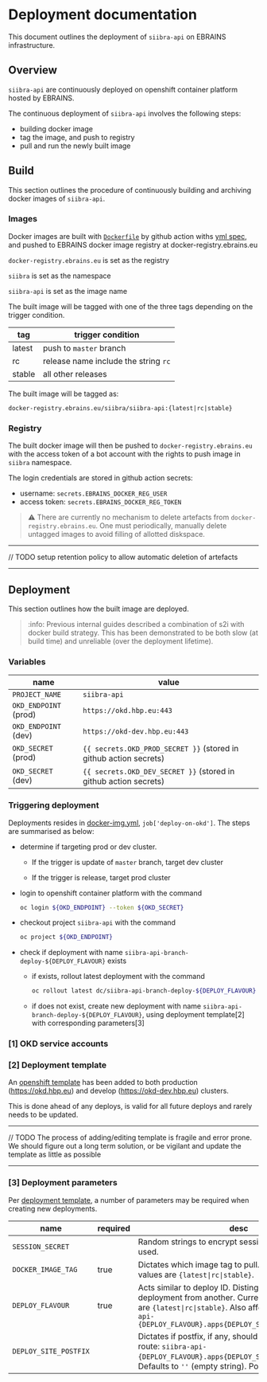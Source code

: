 # Deployment documentation

This document outlines the deployment of `siibra-api` on EBRAINS infrastructure.

## Overview

`siibra-api` are continuously deployed on openshift container platform hosted by EBRAINS.

The continuous deployment of `siibra-api` involves the following steps:

- building docker image
- tag the image, and push to registry
- pull and run the newly built image

## Build

This section outlines the procedure of continuously building and archiving docker images of `siibra-api`.

### Images

Docker images are built with [`Dockerfile`](../Dockerfile) by github action withs [yml spec](../.github/workflows/docker-img.yml), and pushed to EBRAINS docker image registry at docker-registry.ebrains.eu

`docker-registry.ebrains.eu` is set as the registry

`siibra` is set as the namespace

`siibra-api` is set as the image name

The built image will be tagged with one of the three tags depending on the trigger condition.

| tag | trigger condition |
| --- | --- |
| latest | push to `master` branch |
| rc | release name include the string `rc` |
| stable | all other releases |

The built image will be tagged as:

`docker-registry.ebrains.eu/siibra/siibra-api:{latest|rc|stable}`

### Registry

The built docker image will then be pushed to `docker-registry.ebrains.eu` with the access token of a bot account with the rights to push image in `siibra` namespace.

The login credentials are stored in github action secrets:

- username: `secrets.EBRAINS_DOCKER_REG_USER`
- access token: `secrets.EBRAINS_DOCKER_REG_TOKEN`

> :warning: There are currently no mechanism to delete artefacts from `docker-registry.ebrains.eu`. One must periodically, manually delete untagged images to avoid filling of allotted diskspace.

---

// TODO setup retention policy to allow automatic deletion of artefacts

---

## Deployment

This section outlines how the built image are deployed.

> :info: Previous internal guides described a combination of s2i with docker build strategy. This has been demonstrated to be both slow (at build time) and unreliable (over the deployment lifetime).

### Variables

| name | value | 
| --- | --- |
| `PROJECT_NAME` | `siibra-api` |
| `OKD_ENDPOINT` (prod) | `https://okd.hbp.eu:443` |
| `OKD_ENDPOINT` (dev) | `https://okd-dev.hbp.eu:443` |
| `OKD_SECRET` (prod) | `{{ secrets.OKD_PROD_SECRET }}` (stored in github action secrets) |
| `OKD_SECRET` (dev) | `{{ secrets.OKD_DEV_SECRET }}` (stored in github action secrets) |


### Triggering deployment

Deployments resides in [docker-img.yml](../.github/workflows/docker-img.yml), `job['deploy-on-okd']`. The steps are summarised as below:

- determine if targeting prod or dev cluster.

  - If the trigger is update of `master` branch, target dev cluster

  - If the trigger is release, target prod cluster

- login to openshift container platform with the command

  ```bash
  oc login ${OKD_ENDPOINT} --token ${OKD_SECRET}
  ```

- checkout project `siibra-api` with the command

  ```bash
  oc project ${OKD_ENDPOINT}
  ```

- check if deployment with name `siibra-api-branch-deploy-${DEPLOY_FLAVOUR}` exists
  - if exists, rollout latest deployment with the command 
  
    ```bash
    oc rollout latest dc/siibra-api-branch-deploy-${DEPLOY_FLAVOUR}
    ```

  - if does not exist, create new deployment with name `siibra-api-branch-deploy-${DEPLOY_FLAVOUR}`, using deployment template[2] with corresponding parameters[3]

### [1] OKD service accounts



### [2] Deployment template

An [openshift template](./branch-deploy-template.yml) has been added to both production (https://okd.hbp.eu) and develop (https://okd-dev.hbp.eu) clusters.

This is done ahead of any deploys, is valid for all future deploys and rarely needs to be updated.

---

// TODO The process of adding/editing template is fragile and error prone. We should figure out a long term solution, or be vigilant and update the template as little as possible

---

### [3] Deployment parameters

Per [deployment template](./branch-deploy-template.html), a number of parameters may be required when creating new deployments.

| name | required | desc | 
| --- | --- | --- |
| `SESSION_SECRET` | | Random strings to encrypt sessions. Not currently used. |
| `DOCKER_IMAGE_TAG` | true | Dictates which image tag to pull. Currently, possible values are `{latest\|rc\|stable}`. |
| `DEPLOY_FLAVOUR` | true | Acts similar to deploy ID. Distinguishes one deployment from another. Currently, possible values are `{latest\|rc\|stable}`. Also affects routes: `siibra-api-{DEPLOY_FLAVOUR}.apps{DEPLOY_SITE_POSTFIX}.hbp.eu` |
| `DEPLOY_SITE_POSTFIX` | | Dictates if postfix, if any, should be added to the route: `siibra-api-{DEPLOY_FLAVOUR}.apps{DEPLOY_SITE_POSTFIX}.hbp.eu`. Defaults to `''` (empty string). Possible value: `-dev`|
